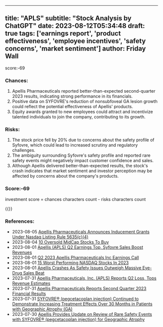 
---
title: "APLS"
subtitle: "Stock Analysis by ChatGPT"
date: 2023-08-12T05:34:48
draft: true
tags: ['earnings report', 'product effectiveness', 'employee incentives', 'safety concerns', 'market sentiment']
author: Friday Wall
---

score:-69
### Chances:
1. Apellis Pharmaceuticals reported better-than-expected second-quarter 2023 results, indicating strong performance in its financials.
2. Positive data on SYFOVRE's reduction of nonsubfoveal GA lesion growth could reflect the potential effectiveness of Apellis' products.
3. Equity awards granted to new employees could attract and incentivize talented individuals to join the company, contributing to its growth.
### Risks:
1. The stock price fell by 20% due to concerns about the safety profile of Syfovre, which could lead to increased scrutiny and regulatory challenges.
2. The ambiguity surrounding Syfovre's safety profile and reported rare safety events might negatively impact customer confidence and sales.
3. Although Apellis delivered better-than-expected results, the stock's crash indicates that market sentiment and investor perception may be affected by concerns about the company's products.
### Score:-69
investment score = chances characters count - risks characters count

{{<tradingview symbol="NASDAQ:APLS">}}
### References:
- 2023-08-05 [Apellis Pharmaceuticals Announces Inducement Grants Under Nasdaq Listing Rule 5635(c)(4)](https://finance.yahoo.com/news/apellis-pharmaceuticals-announces-inducement-grants-200500385.html?.tsrc=rss)
- 2023-08-04 [10 Oversold MidCap Stocks To Buy](https://finance.yahoo.com/news/10-oversold-midcap-stocks-buy-044630021.html?.tsrc=rss)
- 2023-08-01 [Apellis (APLS) Q2 Earnings Top, Syfovre Sales Boost Revenues](https://finance.yahoo.com/news/apellis-apls-q2-earnings-top-144500122.html?.tsrc=rss)
- 2023-08-01 [Q2 2023 Apellis Pharmaceuticals Inc Earnings Call](https://finance.yahoo.com/news/q2-2023-apellis-pharmaceuticals-inc-050619647.html?.tsrc=rss)
- 2023-08-01 [15 Worst Performing NASDAQ Stocks In 2023](https://finance.yahoo.com/news/15-worst-performing-nasdaq-stocks-035829523.html?.tsrc=rss)
- 2023-08-01 [Apellis Crashes As Safety Issues Outweigh Massive Eye-Drug Sales Beat](https://finance.yahoo.com/m/7b61f6f5-16f1-3bb2-b83b-64b295370587/apellis-crashes-as-safety.html?.tsrc=rss)
- 2023-07-31 [Apellis Pharmaceuticals, Inc. (APLS) Reports Q2 Loss, Tops Revenue Estimates](https://finance.yahoo.com/news/apellis-pharmaceuticals-inc-apls-reports-121506130.html?.tsrc=rss)
- 2023-07-31 [Apellis Pharmaceuticals Reports Second Quarter 2023 Financial Results](https://finance.yahoo.com/news/apellis-pharmaceuticals-reports-second-quarter-110000421.html?.tsrc=rss)
- 2023-07-31 [SYFOVRE® (pegcetacoplan injection) Continued to Demonstrate Increasing Treatment Effects Over 30 Months in Patients with Geographic Atrophy (GA)](https://finance.yahoo.com/news/syfovre-pegcetacoplan-injection-continued-demonstrate-170000567.html?.tsrc=rss)
- 2023-07-30 [Apellis Provides Update on Review of Rare Safety Events with SYFOVRE® (pegcetacoplan injection) for Geographic Atrophy](https://finance.yahoo.com/news/apellis-provides-review-rare-safety-185200379.html?.tsrc=rss)


                